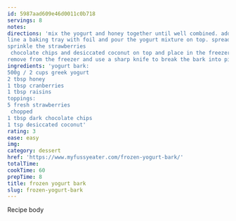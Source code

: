 ```yaml
---
id: 5987aad609e46d0011c0b718
servings: 8
notes:
directions: 'mix the yogurt and honey together until well combined. add the cranberries and raisins and stir again.
line a baking tray with foil and pour the yogurt mixture on top. spread it depending on how thick or thin you want your bark to be. mine was approx 1/2 inch thick.
sprinkle the strawberries
 chocolate chips and desiccated coconut on top and place in the freezer for 2-4 hours or until it is completely frozen.
remove from the freezer and use a sharp knife to break the bark into pieces. the bark can be stored in the freezer in food bags.'
ingredients: 'yogurt bark:
500g / 2 cups greek yogurt
2 tbsp honey
1 tbsp cranberries
1 tbsp raisins
toppings:
5 fresh strawberries
 chopped
1 tbsp dark chocolate chips
1 tsp desiccated coconut'
rating: 3
ease: easy
img:
category: dessert
href: 'https://www.myfussyeater.com/frozen-yogurt-bark/'
totalTime:
cookTime: 60
prepTime: 8
title: frozen yogurt bark
slug: frozen-yogurt-bark
---
```

Recipe body